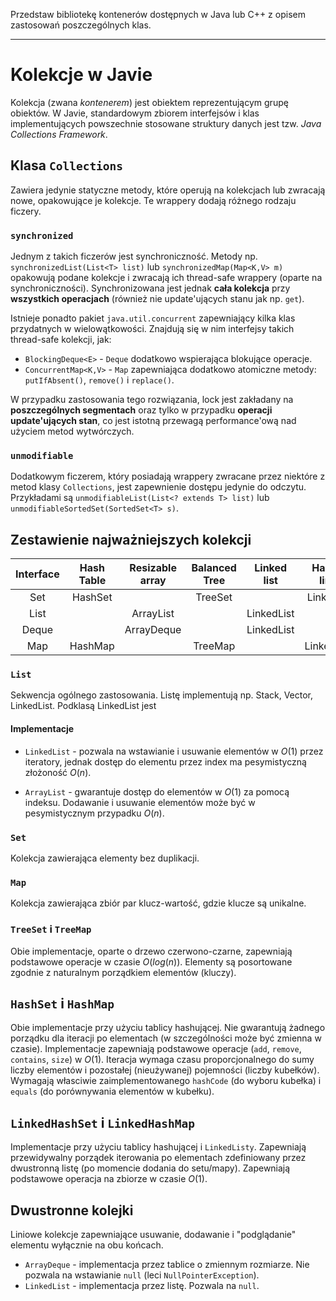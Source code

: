 Przedstaw bibliotekę kontenerów dostępnych w Java lub C++ z opisem
zastosowań poszczególnych klas.

---

# Kolekcje w Javie
Kolekcja (zwana *kontenerem*) jest obiektem reprezentującym grupę obiektów. W Javie, standardowym zbiorem interfejsów i klas implementujących powszechnie stosowane struktury danych jest tzw. *Java Collections Framework*.

## Klasa `Collections`
Zawiera jedynie statyczne metody, które operują na kolekcjach lub zwracają nowe, opakowujące je kolekcje. Te wrappery dodają różnego rodzaju ficzery.

### `synchronized`
Jednym z takich ficzerów jest synchroniczność. Metody np. `synchronizedList(List<T> list)` lub `synchronizedMap(Map<K,V> m)` opakowują podane kolekcje i zwracają ich thread-safe wrappery (oparte na synchroniczności). Synchronizowana jest jednak **cała kolekcja** przy **wszystkich operacjach** (również nie update'ujących stanu jak np. `get`).

Istnieje ponadto pakiet `java.util.concurrent` zapewniający kilka klas przydatnych w wielowątkowości. Znajdują się w nim interfejsy takich thread-safe kolekcji, jak:
  * `BlockingDeque<E>` - `Deque` dodatkowo wspierająca blokujące operacje.
  * `ConcurrentMap<K,V>` - `Map` zapewniająca dodatkowo atomiczne metody: `putIfAbsent()`, `remove()` i `replace()`.

  W przypadku zastosowania tego rozwiązania, lock jest zakładany na **poszczególnych segmentach** oraz tylko w przypadku **operacji update'ujących stan**, co jest istotną przewagą performance'ową nad użyciem metod wytwórczych.


### `unmodifiable`
Dodatkowym ficzerem, który posiadają wrappery zwracane przez niektóre z metod klasy `Collections`, jest zapewnienie dostępu jedynie do odczytu. Przykładami są `unmodifiableList(List<? extends T> list)` lub `unmodifiableSortedSet(SortedSet<T> s)`.

## Zestawienie najważniejszych kolekcji

| Interface | Hash Table 	| Resizable array | Balanced Tree | Linked list | Hash table + linked list |
|:---------:|:-----------:|:---------------:|:-------------:|:-----------:|:------------------------:|
|    Set    |   HashSet  	|                 |    TreeSet    |             |       LinkedHashSet      |
|    List 	|            	|    ArrayList    |               |  LinkedList |                          |
|  Deque  	|            	|   ArrayDeque    |               |  LinkedList |                          |
|    Map    |   HashMap  	|                 |    TreeMap    |             |       LinkedHashMap      |

### `List`
Sekwencja ogólnego zastosowania. Listę implementują np. Stack, Vector, LinkedList. Podklasą LinkedList jest

#### Implementacje
  * `LinkedList` - pozwala na wstawianie i usuwanie elementów w $O(1)$ przez iteratory, jednak dostęp do elementu przez index ma pesymistyczną złożoność $O(n)$.

  * `ArrayList` - gwarantuje dostęp do elementów w $O(1)$ za pomocą indeksu. Dodawanie i usuwanie elementów może być w pesymistycznym przypadku $O(n)$.

### `Set`
Kolekcja zawierająca elementy bez duplikacji.

### `Map`
Kolekcja zawierająca zbiór par klucz-wartość, gdzie klucze są unikalne.

### `TreeSet` i `TreeMap`
Obie implementacje, oparte o drzewo czerwono-czarne, zapewniają podstawowe operacje w czasie $O(log(n))$. Elementy są posortowane zgodnie z naturalnym porządkiem elementów (kluczy).

## `HashSet` i `HashMap`
Obie implementacje przy użyciu tablicy hashującej. Nie gwarantują żadnego porządku dla iteracji po elementach (w szczególności może być zmienna w czasie). Implementacje zapewniają podstawowe operacje (`add`, `remove`, `contains`, `size`) w $O(1)$. Iteracja wymaga czasu proporcjonalnego do sumy liczby elementów i pozostałej (nieużywanej) pojemności (liczby kubełków). Wymagają własciwie zaimplementowanego `hashCode` (do wyboru kubełka) i `equals` (do porównywania elementów w kubełku).

## `LinkedHashSet` i `LinkedHashMap`
Implementacje przy użyciu tablicy hashującej i `LinkedListy`. Zapewniają przewidywalny porządek iterowania po elementach zdefiniowany przez dwustronną listę (po momencie dodania do setu/mapy). Zapewniają podstawowe operacja na zbiorze w czasie $O(1)$.

## Dwustronne kolejki
Liniowe kolekcje zapewniające usuwanie, dodawanie i "podglądanie" elementu wyłącznie na obu końcach.
  * `ArrayDeque` - implementacja przez tablice o zmiennym rozmiarze. Nie pozwala na wstawianie `null` (leci `NullPointerException`).
  * `LinkedList` - implementacja przez listę. Pozwala na `null`.
